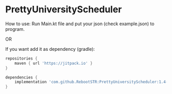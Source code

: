# PrettyUniversityScheduler

How to use:
Run Main.kt file and put your json (check example.json) to program.

OR

If you want add it as dependency (gradle):

```gradle
repositories {
    maven { url 'https://jitpack.io' }
}

dependencies {
    implementation 'com.github.RebootSTR:PrettyUniversityScheduler:1.4-beta'
}
```
